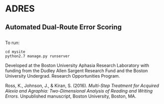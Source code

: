 # ADRES
## Automated Dual-Route Error Scoring
##    

To run:

```
cd mysite
python2.7 manage.py runserver
```

Developed at the Boston University Aphasia Research Laboratory with funding from the Dudley Allen Sargent Research Fund and the Boston University Undergrad. Research Opportunities Program. 

Ross, K., Johnson, J., & Kiran, S. (2016). *Multi-Step Treatment for Acquired Alexia and Agraphia: Two-Dimensional Analysis of Reading and Writing Errors.* Unpublished manuscript, Boston University, Boston, MA.